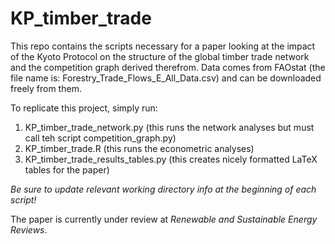 # KP_timber_trade

This repo contains the scripts necessary for a paper looking at the impact of the Kyoto Protocol on the structure of the global timber trade network and the competition graph derived therefrom. Data comes from FAOstat (the file name is: Forestry_Trade_Flows_E_All_Data.csv) and can be downloaded freely from them.

To replicate this project, simply run:

1. KP_timber_trade_network.py (this runs the network analyses but must call teh script competition_graph.py)
2. KP_timber_trade.R (this runs the econometric analyses)
3. KP_timber_trade_results_tables.py (this creates nicely formatted LaTeX tables for the paper)

*Be sure to update relevant working directory info at the beginning of each script!*

The paper is currently under review at *Renewable and Sustainable Energy Reviews*.
